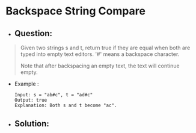 # Backspace String Compare
- ## Question:
>Given two strings s and t, return true if they are equal when both are typed into empty text editors. '#' means a backspace character.
>
>Note that after backspacing an empty text, the text will continue empty.

- Example :

      Input: s = "ab#c", t = "ad#c"
      Output: true
      Explanation: Both s and t become "ac".
      

- ## Solution:
```cpp
